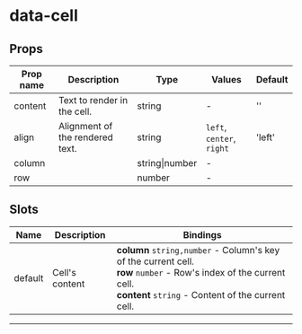# data-cell

## Props

| Prop name | Description                     | Type           | Values                    | Default |
| --------- | ------------------------------- | -------------- | ------------------------- | ------- |
| content   | Text to render in the cell.     | string         | -                         | ''      |
| align     | Alignment of the rendered text. | string         | `left`, `center`, `right` | 'left'  |
| column    |                                 | string\|number | -                         |         |
| row       |                                 | number         | -                         |         |

## Slots

| Name    | Description    | Bindings                                                                                                                                                                     |
| ------- | -------------- | ---------------------------------------------------------------------------------------------------------------------------------------------------------------------------- |
| default | Cell's content | **column** `string,number` - Column's key of the current cell.<br>**row** `number` - Row's index of the current cell.<br>**content** `string` - Content of the current cell. |

---
